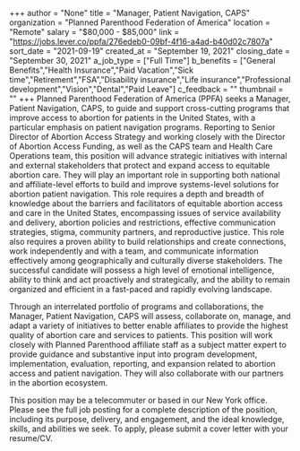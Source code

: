 +++
author = "None"
title = "Manager, Patient Navigation, CAPS"
organization = "Planned Parenthood Federation of America"
location = "Remote"
salary = "$80,000 - $85,000"
link = "https://jobs.lever.co/ppfa/276edeb0-09bf-4f16-a4ad-b40d02c7807a"
sort_date = "2021-09-19"
created_at = "September 19, 2021"
closing_date = "September 30, 2021"
a_job_type = ["Full Time"]
b_benefits = ["General Benefits","Health Insurance","Paid Vacation","Sick time","Retirement","FSA","Disability insurance","Life insurance","Professional development","Vision","Dental","Paid Leave"]
c_feedback = ""
thumbnail = ""
+++
Planned Parenthood Federation of America (PPFA) seeks a Manager, Patient Navigation, CAPS, to guide and support cross-cutting programs that improve access to abortion for patients in the United States, with a particular emphasis on patient navigation programs. Reporting to Senior Director of Abortion Access Strategy and working closely with the Director of Abortion Access Funding, as well as the CAPS team and Health Care Operations team, this position will advance strategic initiatives with internal and external stakeholders that protect and expand access to equitable abortion care. They will play an important role in supporting both national and affiliate-level efforts to build and improve systems-level solutions for abortion patient navigation. This role requires a depth and breadth of knowledge about the barriers and facilitators of equitable abortion access and care in the United States, encompassing issues of service availability and delivery, abortion policies and restrictions, effective communication strategies, stigma, community partners, and reproductive justice. This role also requires a proven ability to build relationships and create connections, work independently and with a team, and communicate information effectively among geographically and culturally diverse stakeholders. The successful candidate will possess a high level of emotional intelligence, ability to think and act proactively and strategically, and the ability to remain organized and efficient in a fast-paced and rapidly evolving landscape. 

Through an interrelated portfolio of programs and collaborations, the Manager, Patient Navigation, CAPS  will assess, collaborate on, manage, and adapt a variety of initiatives to better enable affiliates to provide the highest quality of abortion care and services to patients. This position will work closely with Planned Parenthood affiliate staff as a subject matter expert to provide guidance and substantive input into program development, implementation, evaluation, reporting, and expansion related to abortion access and patient navigation. They will also collaborate with our partners in the abortion ecosystem. 

This position may be a telecommuter or based in our New York office. Please see the full job posting for a complete description of the position, including its purpose, delivery, and engagement, and the ideal knowledge, skills, and abilities we seek. To apply, please submit a cover letter with your resume/CV. 
